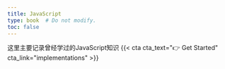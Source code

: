 ```yaml
---
title: JavaScript
type: book  # Do not modify.
toc: false
---
```


这里主要记录曾经学过的JavaScript知识
{{< cta cta_text="👉 Get Started" cta_link="implementations" >}}
